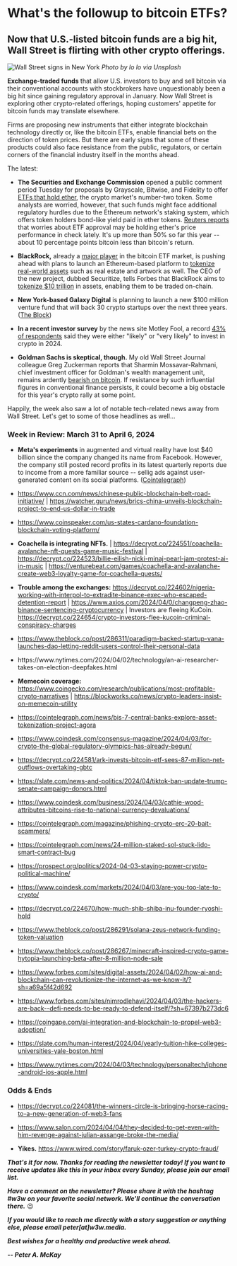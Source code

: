 # What's the followup to bitcoin ETFs?
## Now that U.S.-listed bitcoin funds are a big hit, Wall Street is flirting with other crypto offerings.

![Wall Street signs in New York](https://images.unsplash.com/photo-1586815634274-bf5eb51055c9)
*Photo by lo lo via Unsplash*

**Exchange-traded funds** that allow U.S. investors to buy and sell bitcoin via their conventional accounts with stockbrokers have unquestionably been a big hit since gaining regulatory approval in January. <!-- Find, add link... --> Now Wall Street is exploring other crypto-related offerings, hoping customers' appetite for bitcoin funds may translate elsewhere.

Firms are proposing new instruments that either integrate blockchain technology directly or, like the bitcoin ETFs, enable financial bets on the direction of token prices. But there are early signs that some of these products could also face resistance from the public, regulators, or certain corners of the financial industry itself in the months ahead.

The latest:

- **The Securities and Exchange Commission** opened a public comment period Tuesday for proposals by Grayscale, Bitwise, and Fidelity to offer [ETFs that hold ether](https://www.theblock.co/post/286255/sec-asks-for-public-comment-for-grayscale-bitwise-and-fidelity-spot-ethereum-etfs), the crypto market's number-two token. Some analysts are worried, however, that such funds might face additional regulatory hurdles due to the Ethereum network's staking system, which offers token holders bond-like yield paid in ether tokens. [Reuters reports](https://www.reuters.com/technology/cryptoverse-ether-fettered-by-fate-spot-etf-proposals-2024-04-02/) that worries about ETF approval may be holding ether's price performance in check lately. It's up more than 50% so far this year -- about 10 percentage points bitcoin less than bitcoin's return.

- **BlackRock,** already a [major player](https://decrypt.co/224524/bitcoin-etf-blackrock-flip-grayscale) in the bitcoin ETF market, is pushing ahead with plans to launch an Ethereum-based platform to [tokenize real-world assets](https://finance.yahoo.com/news/blackrock-enters-asset-tokenization-race-233701485.html) such as real estate and artwork as well. The CEO of the new project, dubbed Securitize, tells Forbes that BlackRock aims to [tokenize $10 trillion](https://www.forbes.com/sites/nataliakarayaneva/2024/03/21/blackrocks-10-trillion-tokenization-vision-the-future-of-real-world-assets/?sh=463e106e535c) in assets, enabling them to be traded on-chain.

- **New York-based Galaxy Digital** is planning to launch a new $100 million venture fund that will back 30 crypto startups over the next three years. ([The Block](https://www.theblock.co/post/286378/galaxy-digital-to-launch-100-million-fund-for-early-stage-crypto-companies-report))

- **In a recent investor survey** by the news site Motley Fool, a record [43% of respondents](https://www.fool.com/investing/2024/04/03/43-of-survey-respondents-say-they-plan-to-buy-cryp/) said they were either "likely" or "very likely" to invest in crypto in 2024.

- **Goldman Sachs is skeptical, though.** My old Wall Street Journal colleague Greg Zuckerman reports that Sharmin Mossavar-Rahmani, chief investment officer for Goldman's wealth management unit, remains ardently [bearish on bitcoin](https://www.wsj.com/finance/currencies/bitcoin-price-goldman-01189443?st=1syfipngazxcnvu&reflink=desktopwebshare_permalink). If resistance by such influential figures in conventional finance persists, it could become a big obstacle for this year's crypto rally at some point.

Happily, the week also saw a lot of notable tech-related news away from Wall Street. Let's get to some of those headlines as well...

### Week in Review: March 31 to April 6, 2024

- **Meta's experiments** in augmented and virtual reality have lost $40 billion since the company changed its name from Facebook. However, the company still posted record profits in its latest quarterly reports due to income from a more familiar source -- sellig ads against user-generated content on its social platforms. ([Cointelegraph](https://cointelegraph.com/news/meta-metaverse-lab-lost-40-b-since-facebook-changed-its-name-in-2021))

- https://www.ccn.com/news/chinese-public-blockchain-belt-road-initiative/ | https://watcher.guru/news/brics-china-unveils-blockchain-project-to-end-us-dollar-in-trade

- https://www.coinspeaker.com/us-states-cardano-foundation-blockchain-voting-platform/

- **Coachella is integrating NFTs.** | https://decrypt.co/224551/coachella-avalanche-nft-quests-game-music-festival | https://decrypt.co/224523/billie-eilish-nicki-minaj-pearl-jam-protest-ai-in-music | https://venturebeat.com/games/coachella-and-avalanche-create-web3-loyalty-game-for-coachella-quests/

- **Trouble among the exchanges:** https://decrypt.co/224602/nigeria-working-with-interpol-to-extradite-binance-exec-who-escaped-detention-report | https://www.axios.com/2024/04/0/changpeng-zhao-binance-sentencing-cryptocurrency | Investors are fleeing KuCoin. https://decrypt.co/224654/crypto-investors-flee-kucoin-criminal-conspiracy-charges

- https://www.theblock.co/post/286311/paradigm-backed-startup-vana-launches-dao-letting-reddit-users-control-their-personal-data

- <!-- From NYT: An A.I. Researcher Takes On Election Deepfakes: Oren Etzioni was once an optimist about artificial intelligence. Now, his nonprofit, TrueMedia.org, is offering tools for fighting A.I.-manipulated content. --> https://www.nytimes.com/2024/04/02/technology/an-ai-researcher-takes-on-election-deepfakes.html

- **Memecoin coverage:** https://www.coingecko.com/research/publications/most-profitable-crypto-narratives | https://blockworks.co/news/crypto-leaders-insist-on-memecoin-utility

<!-- Candidates -->

- https://cointelegraph.com/news/bis-7-central-banks-explore-asset-tokenization-project-agora

- https://www.coindesk.com/consensus-magazine/2024/04/03/for-crypto-the-global-regulatory-olympics-has-already-begun/

- https://decrypt.co/224581/ark-invests-bitcoin-etf-sees-87-million-net-outflows-overtaking-gbtc

- https://slate.com/news-and-politics/2024/04/tiktok-ban-update-trump-senate-campaign-donors.html

- https://www.coindesk.com/business/2024/04/03/cathie-wood-attributes-bitcoins-rise-to-national-currency-devaluations/

- https://cointelegraph.com/magazine/phishing-crypto-erc-20-bait-scammers/

- https://cointelegraph.com/news/24-million-staked-sol-stuck-lido-smart-contract-bug

- https://prospect.org/politics/2024-04-03-staying-power-crypto-political-machine/

- https://www.coindesk.com/markets/2024/04/03/are-you-too-late-to-crypto/

- https://decrypt.co/224670/how-much-shib-shiba-inu-founder-ryoshi-hold

- https://www.theblock.co/post/286291/solana-zeus-network-funding-token-valuation

- https://www.theblock.co/post/286267/minecraft-inspired-crypto-game-hytopia-launching-beta-after-8-million-node-sale

- https://www.forbes.com/sites/digital-assets/2024/04/02/how-ai-and-blockchain-can-revolutionize-the-internet-as-we-know-it/?sh=a69a5f42d692

- https://www.forbes.com/sites/nimrodlehavi/2024/04/03/the-hackers-are-back--defi-needs-to-be-ready-to-defend-itself/?sh=67397b273dc6


- https://coingape.com/ai-integration-and-blockchain-to-propel-web3-adoption/

- https://slate.com/human-interest/2024/04/yearly-tuition-hike-colleges-universities-yale-boston.html

- https://www.nytimes.com/2024/04/03/technology/personaltech/iphone-android-ios-apple.html


### Odds & Ends

- https://decrypt.co/224081/the-winners-circle-is-bringing-horse-racing-to-a-new-generation-of-web3-fans

- https://www.salon.com/2024/04/04/they-decided-to-get-even-with-him-revenge-against-julian-assange-broke-the-media/

- **Yikes.** https://www.wired.com/story/faruk-ozer-turkey-crypto-fraud/

_**That's it for now. Thanks for reading the newsletter today! If you want to receive updates like this in your inbox every Sunday, please join our email list.**_

_**Have a comment on the newsletter? Please share it with the hashtag #w3w on your favorite social network. We'll continue the conversation there.**_ 😉

_**If you would like to reach me directly with a story suggestion or anything else, please email peter[at]w3w.media.**_

_**Best wishes for a healthy and productive week ahead.**_  

_**-- Peter A. McKay**_  
